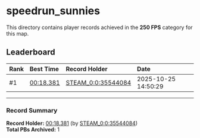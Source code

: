 # speedrun_sunnies

This directory contains player records achieved in the **250 FPS** category for this map.

## Leaderboard

| Rank | Best Time | Record Holder | Date                |
| :--- | :-------- | :------------ | :------------------ |
| #1   | [00:18.381](./00018381_STEAM_0_0_35544084_20251025-145029.zip) | [STEAM_0:0:35544084](https://speedrun16.com/profile/STEAM_0:0:35544084)   | 2025-10-25 14:50:29 |

---

### Record Summary
**Record Holder:** [00:18.381](./00018381_STEAM_0_0_35544084_20251025-145029.zip) (by [STEAM_0:0:35544084](https://speedrun16.com/profile/STEAM_0:0:35544084))  
**Total PBs Archived:** 1